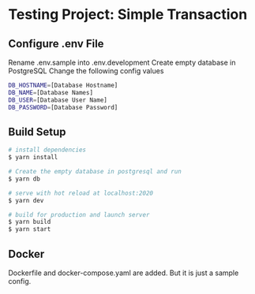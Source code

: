 # Testing Project: Simple Transaction

## Configure .env File
Rename .env.sample into .env.development
Create empty database in PostgreSQL
Change the following config values
``` bash
DB_HOSTNAME=[Database Hostname]
DB_NAME=[Database Names]
DB_USER=[Database User Name]
DB_PASSWORD=[Database Password]
```
## Build Setup

``` bash
# install dependencies
$ yarn install

# Create the empty database in postgresql and run
$ yarn db

# serve with hot reload at localhost:2020
$ yarn dev

# build for production and launch server
$ yarn build
$ yarn start
```

## Docker
Dockerfile and docker-compose.yaml are added. But it is just a sample config.
